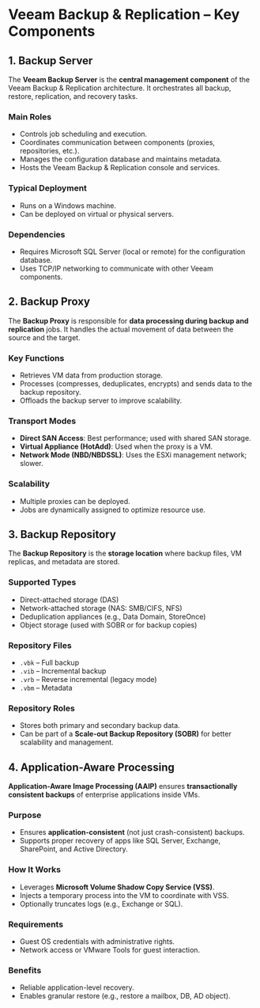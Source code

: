 # Veeam Backup & Replication – Key Components

## 1. Backup Server

The **Veeam Backup Server** is the **central management component** of the Veeam Backup & Replication architecture. It orchestrates all backup, restore, replication, and recovery tasks.

### Main Roles
- Controls job scheduling and execution.
- Coordinates communication between components (proxies, repositories, etc.).
- Manages the configuration database and maintains metadata.
- Hosts the Veeam Backup & Replication console and services.

### Typical Deployment
- Runs on a Windows machine.
- Can be deployed on virtual or physical servers.

### Dependencies
- Requires Microsoft SQL Server (local or remote) for the configuration database.
- Uses TCP/IP networking to communicate with other Veeam components.

## 2. Backup Proxy

The **Backup Proxy** is responsible for **data processing during backup and replication** jobs. It handles the actual movement of data between the source and the target.

### Key Functions
- Retrieves VM data from production storage.
- Processes (compresses, deduplicates, encrypts) and sends data to the backup repository.
- Offloads the backup server to improve scalability.

### Transport Modes
- **Direct SAN Access**: Best performance; used with shared SAN storage.
- **Virtual Appliance (HotAdd)**: Used when the proxy is a VM.
- **Network Mode (NBD/NBDSSL)**: Uses the ESXi management network; slower.

### Scalability
- Multiple proxies can be deployed.
- Jobs are dynamically assigned to optimize resource use.

## 3. Backup Repository

The **Backup Repository** is the **storage location** where backup files, VM replicas, and metadata are stored.

### Supported Types
- Direct-attached storage (DAS)
- Network-attached storage (NAS: SMB/CIFS, NFS)
- Deduplication appliances (e.g., Data Domain, StoreOnce)
- Object storage (used with SOBR or for backup copies)

### Repository Files
- `.vbk` – Full backup
- `.vib` – Incremental backup
- `.vrb` – Reverse incremental (legacy mode)
- `.vbm` – Metadata

### Repository Roles
- Stores both primary and secondary backup data.
- Can be part of a **Scale-out Backup Repository (SOBR)** for better scalability and management.

## 4. Application-Aware Processing

**Application-Aware Image Processing (AAIP)** ensures **transactionally consistent backups** of enterprise applications inside VMs.

### Purpose
- Ensures **application-consistent** (not just crash-consistent) backups.
- Supports proper recovery of apps like SQL Server, Exchange, SharePoint, and Active Directory.

### How It Works
- Leverages **Microsoft Volume Shadow Copy Service (VSS)**.
- Injects a temporary process into the VM to coordinate with VSS.
- Optionally truncates logs (e.g., Exchange or SQL).

### Requirements
- Guest OS credentials with administrative rights.
- Network access or VMware Tools for guest interaction.

### Benefits
- Reliable application-level recovery.
- Enables granular restore (e.g., restore a mailbox, DB, AD object).
